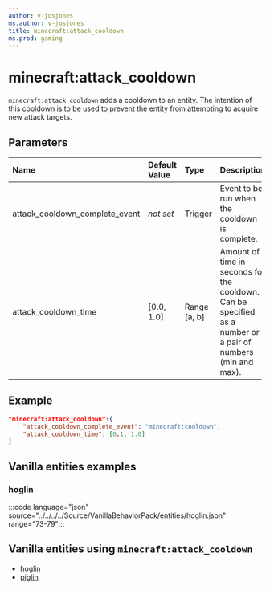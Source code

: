 ```yaml
---
author: v-josjones
ms.author: v-josjones
title: minecraft:attack_cooldown
ms.prod: gaming
---
```


# minecraft:attack_cooldown

`minecraft:attack_cooldown` adds a cooldown to an entity. The intention of this cooldown is to be used to prevent the entity from attempting to acquire new attack targets.

## Parameters

|Name |Default Value  |Type  |Description  |
|:----------|:----------|:----------|:----------|
|attack_cooldown_complete_event|*not set* | Trigger|  Event to be run when the cooldown is complete. |
| attack_cooldown_time| [0.0, 1.0]| Range [a, b]| Amount of time in seconds for the cooldown. Can be specified as a number or a pair of numbers (min and max). |

## Example

```json
"minecraft:attack_cooldown":{
    "attack_cooldown_complete_event": "minecraft:cooldown",
    "attack_cooldown_time": [0.1, 1.0]
}
```

## Vanilla entities examples

### hoglin

:::code language="json" source="../../../../Source/VanillaBehaviorPack/entities/hoglin.json" range="73-79":::

## Vanilla entities using `minecraft:attack_cooldown`

- [hoglin](../../../../Source/VanillaBehaviorPack_Snippets/entities/hoglin.md)
- [piglin](../../../../Source/VanillaBehaviorPack_Snippets/entities/piglin.md)
